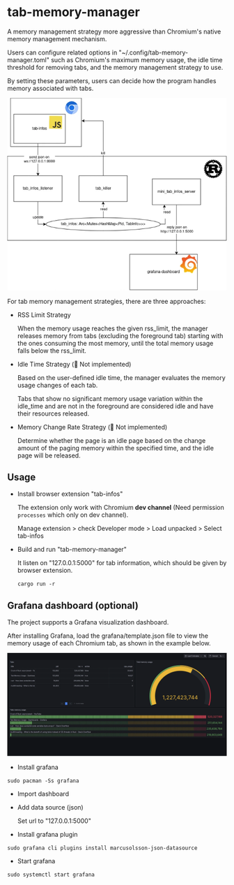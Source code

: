 # tab-memory-manager

A memory management strategy more aggressive than Chromium's native memory management mechanism.

Users can configure related options in "~/.config/tab-memory-manager.toml" such as Chromium's maximum memory usage, the idle time threshold for removing tabs, and the memory management strategy to use.

By setting these parameters, users can decide how the program handles memory associated with tabs.

![grafana-dashboard-preview](assets/architecture.webp)

For tab memory management strategies, there are three approaches:

- RSS Limit Strategy

  When the memory usage reaches the given rss_limit, the manager releases memory from tabs (excluding the foreground tab) starting with the ones consuming the most memory, until the total memory usage falls below the rss_limit.

- Idle Time Strategy (🚧 Not implemented)

  Based on the user-defined idle time, the manager evaluates the memory usage changes of each tab.
  
  Tabs that show no significant memory usage variation within the idle_time and are not in the foreground are considered idle and have their resources released.

- Memory Change Rate Strategy (🚧 Not implemented)

  Determine whether the page is an idle page based on the change amount of the paging memory within the specified time, and the idle page will be released.

## Usage

- Install browser extension "tab-infos"

  The extension only work with Chromium **dev channel** (Need permission `processes` which only on dev channel).

  Manage extension > check Developer mode > Load unpacked > Select tab-infos

- Build and run "tab-memory-manager"

  It listen on "127.0.0.1:5000" for tab information, which should be given by browser extension.

  ```shell
  cargo run -r
  ```

## Grafana dashboard (optional)

The project supports a Grafana visualization dashboard.

After installing Grafana, load the grafana/template.json file to view the memory usage of each Chromium tab, as shown in the example below.

![grafana-dashboard-preview](assets/grafana-dashboard-preview.webp)

- Install grafana

```
sudo pacman -Ss grafana
```

- Import dashboard

- Add data source (json)

  Set url to "127.0.0.1:5000"

- Install grafana plugin

```
sudo grafana cli plugins install marcusolsson-json-datasource
```

- Start grafana

```
sudo systemctl start grafana
```
